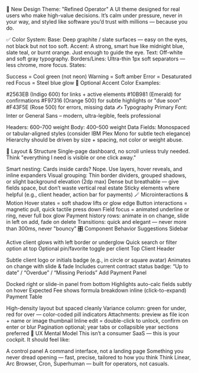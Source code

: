 🎨 New Design Theme: "Refined Operator"
A UI theme designed for real users who make high-value decisions. It’s calm under pressure, never in your way, and styled like software you’d trust with millions — because you do.

✅ Color System:
Base: Deep graphite / slate surfaces — easy on the eyes, not black but not too soft.
Accent: A strong, smart hue like midnight blue, slate teal, or burnt orange. Just enough to guide the eye.
Text: Off-white and soft gray typography.
Borders/Lines: Ultra-thin 1px soft separators — less chrome, more focus.
States:

Success = Cool green (not neon)
Warning = Soft amber
Error = Desaturated red
Focus = Steel blue glow
🎯 Optional Accent Color Examples:

#2563EB (Indigo 600) for links + active elements
#10B981 (Emerald) for confirmations
#F97316 (Orange 500) for subtle highlights or "due soon"
#F43F5E (Rose 500) for errors, missing data
✍️ Typography
Primary Font: Inter or General Sans – modern, ultra-legible, feels professional

Headers: 600–700 weight
Body: 400–500 weight
Data Fields: Monospaced or tabular-aligned styles (consider IBM Plex Mono for subtle tech elegance)
Hierarchy should be driven by size + spacing, not color or weight abuse.

🧱 Layout & Structure
Single-page dashboard, no scroll unless truly needed. Think "everything I need is visible or one click away."

Smart nesting: Cards inside cards? Nope. Use layers, hover reveals, and inline expanders
Visual grouping: Thin border dividers, grouped shadows, or slight background elevation (2dp max)
Dense but breathable — give fields space, but don’t waste vertical real estate
Sticky elements where helpful (e.g., client header, action bar for payments)
🪄 Microinteractions & Motion
Hover states = soft shadow lifts or glow edge
Button interactions = magnetic pull, quick tactile press down
Field focus = animated underline or ring, never full box glow
Payment history rows: animate in on change, slide in left on add, fade on delete
Transitions: quick and elegant — never more than 300ms, never "bouncy"
🎛 Component Behavior Suggestions
Sidebar

Active client glows with left border or underglow
Quick search or filter option at top
Optional pin/favorite toggle per client
Top Client Header

Subtle client logo or initials badge (e.g., in circle or square avatar)
Animates on change with slide & fade
Includes current contract status badge: “Up to date” / “Overdue” / “Missing Periods”
Add Payment Panel

Docked right or slide-in panel from bottom
Highlights auto-calc fields subtly on hover
Expected Fee shows formula breakdown inline (click-to-expand)
Payment Table

High-density layout but spaced cleanly
Variance column: green for under, red for over — color-coded pill indicators
Attachments: preview as file icon + name or image thumbnail
Inline edit = double-click to unlock, confirm on enter or blur
Pagination optional; year tabs or collapsible year sections preferred
🔐 UX Mental Model
This isn’t a consumer SaaS — this is your cockpit. It should feel like:

A control panel
A command interface, not a landing page
Something you never dread opening — fast, precise, tailored to how you think
Think Linear, Arc Browser, Cron, Superhuman — built for operators, not casuals.

